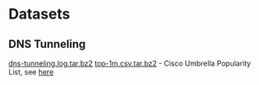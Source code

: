 # Datasets
## DNS Tunneling
[dns-tunneling.log.tar.bz2](dns-tunneling.log.tar.bz2)
[top-1m.csv.tar.bz2](top-1m.csv.tar.bz2) - Cisco Umbrella Popularity List, see [here](https://s3-us-west-1.amazonaws.com/umbrella-static/index.html)
